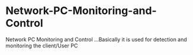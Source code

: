 # Network-PC-Monitoring-and-Control
Network PC Monitoring and Control 
...Basically it is used for detection and monitoring the client/User PC 
